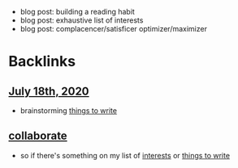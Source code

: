 - blog post: building a reading habit
- blog post: exhaustive list of interests
- blog post: complacencer/satisficer optimizer/maximizer

# Backlinks
## [July 18th, 2020](<July 18th, 2020.md>)
- brainstorming [things to write](<things to write.md>)

## [collaborate](<collaborate.md>)
- so if there's something on my list of [interests](<interests.md>) or [things to write](<things to write.md>)

